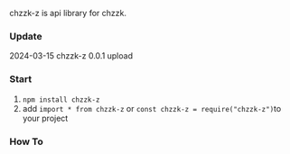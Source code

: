 chzzk-z is api library for chzzk.

### Update

2024-03-15 chzzk-z 0.0.1 upload

### Start

1. `npm install chzzk-z`
2. add `import * from chzzk-z` or `const chzzk-z = require("chzzk-z")`to your project

### How To
